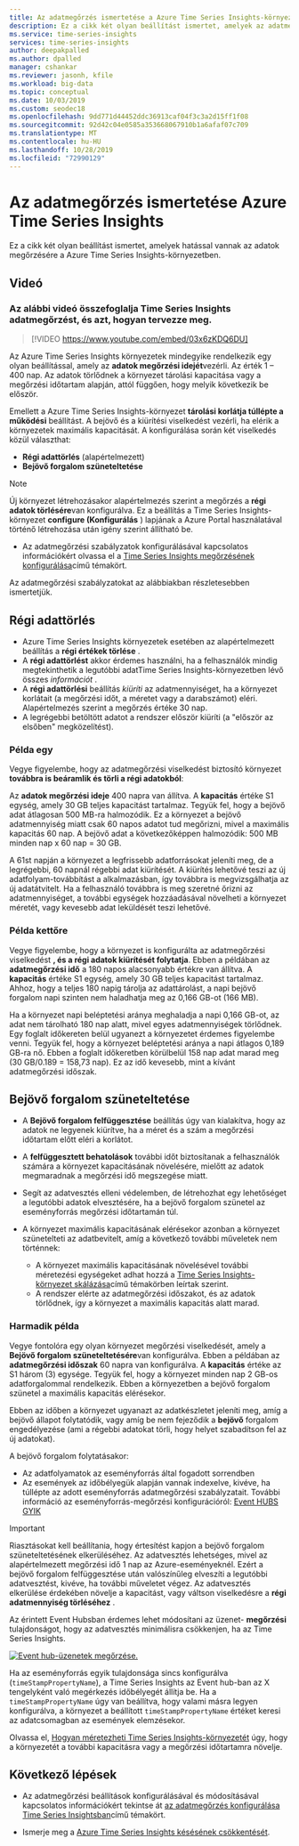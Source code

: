 ```yaml
---
title: Az adatmegőrzés ismertetése a Azure Time Series Insights-környezetben | Microsoft Docs
description: Ez a cikk két olyan beállítást ismertet, amelyek az adatmegőrzést vezérlik Azure Time Series Insights-környezetben.
ms.service: time-series-insights
services: time-series-insights
author: deepakpalled
ms.author: dpalled
manager: cshankar
ms.reviewer: jasonh, kfile
ms.workload: big-data
ms.topic: conceptual
ms.date: 10/03/2019
ms.custom: seodec18
ms.openlocfilehash: 9dd771d44452ddc36913caf04f3c3a2d15ff1f08
ms.sourcegitcommit: 92d42c04e0585a353668067910b1a6afaf07c709
ms.translationtype: MT
ms.contentlocale: hu-HU
ms.lasthandoff: 10/28/2019
ms.locfileid: "72990129"
---
```

# <a name="understand-data-retention-in-azure-time-series-insights"></a>Az adatmegőrzés ismertetése Azure Time Series Insights

Ez a cikk két olyan beállítást ismertet, amelyek hatással vannak az adatok megőrzésére a Azure Time Series Insights-környezetben.

## <a name="video"></a>Videó

### <a name="the-following-video-summarizes-time-series-insights-data-retention-and-how-to-plan-for-itbr"></a>Az alábbi videó összefoglalja Time Series Insights adatmegőrzést, és azt, hogyan tervezze meg.</br>

> [!VIDEO https://www.youtube.com/embed/03x6zKDQ6DU]

Az Azure Time Series Insights környezetek mindegyike rendelkezik egy olyan beállítással, amely az **adatok megőrzési idejét**vezérli. Az érték 1 – 400 nap. Az adatok törlődnek a környezet tárolási kapacitása vagy a megőrzési időtartam alapján, attól függően, hogy melyik következik be először.

Emellett a Azure Time Series Insights-környezet **tárolási korlátja túllépte a működési** beállítást. A bejövő és a kiürítési viselkedést vezérli, ha elérik a környezetek maximális kapacitását. A konfigurálása során két viselkedés közül választhat:

- **Régi adattörlés** (alapértelmezett)  
- **Bejövő forgalom szüneteltetése**

> [!NOTE]
> Új környezet létrehozásakor alapértelmezés szerint a megőrzés a **régi adatok törlésére**van konfigurálva. Ez a beállítás a Time Series Insights-környezet **configure (Konfigurálás** ) lapjának a Azure Portal használatával történő létrehozása után igény szerint állítható be.
> * Az adatmegőrzési szabályzatok konfigurálásával kapcsolatos információkért olvassa el a [Time Series Insights megőrzésének konfigurálása](time-series-insights-how-to-configure-retention.md)című témakört.

Az adatmegőrzési szabályzatokat az alábbiakban részletesebben ismertetjük.

## <a name="purge-old-data"></a>Régi adattörlés

- Azure Time Series Insights környezetek esetében az alapértelmezett beállítás a **régi értékek törlése** .  
- A **régi adattörlést** akkor érdemes használni, ha a felhasználók mindig megtekinthetik a legutóbbi adatTime Series Insights-környezetben lévő összes *információt* .
- A **régi adattörlési** beállítás *kiüríti* az adatmennyiséget, ha a környezet korlátait (a megőrzési időt, a méretet vagy a darabszámot) eléri. Alapértelmezés szerint a megőrzés értéke 30 nap.
- A legrégebbi betöltött adatot a rendszer először kiüríti (a "először az elsőben" megközelítést).

### <a name="example-one"></a>Példa egy

Vegye figyelembe, hogy az adatmegőrzési viselkedést biztosító környezet **továbbra is beáramlik és törli a régi adatokból**:

Az **adatok megőrzési ideje** 400 napra van állítva. A **kapacitás** értéke S1 egység, amely 30 GB teljes kapacitást tartalmaz. Tegyük fel, hogy a bejövő adat átlagosan 500 MB-ra halmozódik. Ez a környezet a bejövő adatmennyiség miatt csak 60 napos adatot tud megőrizni, mivel a maximális kapacitás 60 nap. A bejövő adat a következőképpen halmozódik: 500 MB minden nap x 60 nap = 30 GB.

A 61st napján a környezet a legfrissebb adatforrásokat jeleníti meg, de a legrégebbi, 60 napnál régebbi adat kiürítését. A kiürítés lehetővé teszi az új adatfolyam-továbbítást a alkalmazásban, így továbbra is megvizsgálhatja az új adatátvitelt. Ha a felhasználó továbbra is meg szeretné őrizni az adatmennyiséget, a további egységek hozzáadásával növelheti a környezet méretét, vagy kevesebb adat leküldését teszi lehetővé.  

### <a name="example-two"></a>Példa kettőre

Vegye figyelembe, hogy a környezet is konfigurálta az adatmegőrzési viselkedést **, és a régi adatok kiürítését folytatja**. Ebben a példában az **adatmegőrzési idő** a 180 napos alacsonyabb értékre van állítva. A **kapacitás** értéke S1 egység, amely 30 GB teljes kapacitást tartalmaz. Ahhoz, hogy a teljes 180 napig tárolja az adattárolást, a napi bejövő forgalom napi szinten nem haladhatja meg az 0,166 GB-ot (166 MB).  

Ha a környezet napi beléptetési aránya meghaladja a napi 0,166 GB-ot, az adat nem tárolható 180 nap alatt, mivel egyes adatmennyiségek törlődnek. Egy foglalt időkereten belül ugyanezt a környezetet érdemes figyelembe venni. Tegyük fel, hogy a környezet beléptetési aránya a napi átlagos 0,189 GB-ra nő. Ebben a foglalt időkeretben körülbelül 158 nap adat marad meg (30 GB/0.189 = 158,73 nap). Ez az idő kevesebb, mint a kívánt adatmegőrzési időszak.

## <a name="pause-ingress"></a>Bejövő forgalom szüneteltetése

- A **Bejövő forgalom felfüggesztése** beállítás úgy van kialakítva, hogy az adatok ne legyenek kiürítve, ha a méret és a szám a megőrzési időtartam előtt eléri a korlátot.  
- A **felfüggesztett behatolások** további időt biztosítanak a felhasználók számára a környezet kapacitásának növelésére, mielőtt az adatok megmaradnak a megőrzési idő megszegése miatt.
- Segít az adatvesztés elleni védelemben, de létrehozhat egy lehetőséget a legutóbbi adatok elvesztésére, ha a bejövő forgalom szünetel az eseményforrás megőrzési időtartamán túl.
- A környezet maximális kapacitásának elérésekor azonban a környezet szünetelteti az adatbevitelt, amíg a következő további műveletek nem történnek:

   - A környezet maximális kapacitásának növelésével további méretezési egységeket adhat hozzá a [Time Series Insights-környezet skálázása](time-series-insights-how-to-scale-your-environment.md)című témakörben leírtak szerint.
   - A rendszer elérte az adatmegőrzési időszakot, és az adatok törlődnek, így a környezet a maximális kapacitás alatt marad.

### <a name="example-three"></a>Harmadik példa

Vegye fontolóra egy olyan környezet megőrzési viselkedését, amely a **Bejövő forgalom szüneteltetésére**van konfigurálva. Ebben a példában az **adatmegőrzési időszak** 60 napra van konfigurálva. A **kapacitás** értéke az S1 három (3) egysége. Tegyük fel, hogy a környezet minden nap 2 GB-os adatforgalommal rendelkezik. Ebben a környezetben a bejövő forgalom szünetel a maximális kapacitás elérésekor.

Ebben az időben a környezet ugyanazt az adatkészletet jeleníti meg, amíg a bejövő állapot folytatódik, vagy amíg be nem fejeződik a **bejövő** forgalom engedélyezése (ami a régebbi adatokat törli, hogy helyet szabadítson fel az új adatokat).

A bejövő forgalom folytatásakor:

- Az adatfolyamatok az eseményforrás által fogadott sorrendben
- Az események az időbélyegük alapján vannak indexelve, kivéve, ha túllépte az adott eseményforrás adatmegőrzési szabályzatait. További információ az eseményforrás-megőrzési konfigurációról: [Event HUBS GYIK](../event-hubs/event-hubs-faq.md)

> [!IMPORTANT]
> Riasztásokat kell beállítania, hogy értesítést kapjon a bejövő forgalom szüneteltetésének elkerüléséhez. Az adatvesztés lehetséges, mivel az alapértelmezett megőrzési idő 1 nap az Azure-eseményeknél. Ezért a bejövő forgalom felfüggesztése után valószínűleg elveszíti a legutóbbi adatvesztést, kivéve, ha további műveletet végez. Az adatvesztés elkerülése érdekében növelje a kapacitást, vagy váltson viselkedésre a **régi adatmennyiség törléséhez** .

Az érintett Event Hubsban érdemes lehet módosítani az üzenet- **megőrzési** tulajdonságot, hogy az adatvesztés minimálisra csökkenjen, ha az Time Series Insights.

[![Event hub-üzenetek megőrzése.](media/time-series-insights-contepts-retention/event-hub-retention.png)](media/time-series-insights-contepts-retention/event-hub-retention.png#lightbox)

Ha az eseményforrás egyik tulajdonsága sincs konfigurálva (`timeStampPropertyName`), a Time Series Insights az Event hub-ban az X tengelyként való megérkezés időbélyegét állítja be. Ha a `timeStampPropertyName` úgy van beállítva, hogy valami másra legyen konfigurálva, a környezet a beállított `timeStampPropertyName` értéket keresi az adatcsomagban az események elemzésekor.

Olvassa el, [Hogyan méretezheti Time Series Insights-környezetét](time-series-insights-how-to-scale-your-environment.md) úgy, hogy a környezetét a további kapacitásra vagy a megőrzési időtartamra növelje.

## <a name="next-steps"></a>Következő lépések

- Az adatmegőrzési beállítások konfigurálásával és módosításával kapcsolatos információkért tekintse át [az adatmegőrzés konfigurálása Time Series Insightsban](time-series-insights-how-to-configure-retention.md)című témakört.

- Ismerje meg a [Azure Time Series Insights késésének csökkentését](time-series-insights-environment-mitigate-latency.md).
